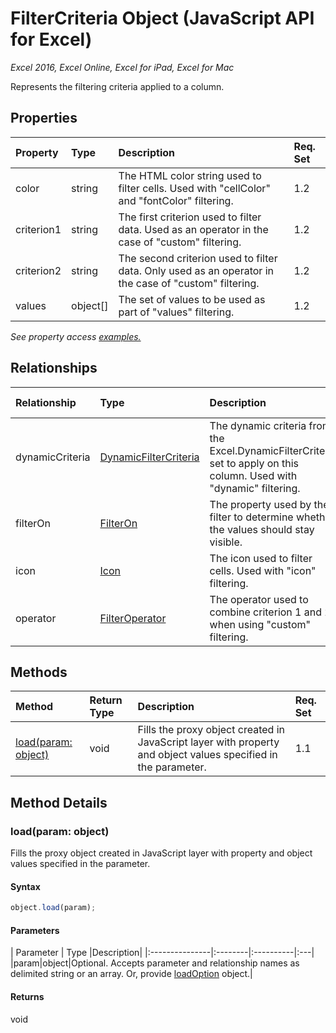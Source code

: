 # FilterCriteria Object (JavaScript API for Excel)

_Excel 2016, Excel Online, Excel for iPad, Excel for Mac_

Represents the filtering criteria applied to a column.

## Properties

| Property	   | Type	|Description| Req. Set|
|:---------------|:--------|:----------|:----|
|color|string|The HTML color string used to filter cells. Used with "cellColor" and "fontColor" filtering.|1.2||
|criterion1|string|The first criterion used to filter data. Used as an operator in the case of "custom" filtering.|1.2||
|criterion2|string|The second criterion used to filter data. Only used as an operator in the case of "custom" filtering.|1.2||
|values|object[]|The set of values to be used as part of "values" filtering.|1.2||

_See property access [examples.](#property-access-examples)_

## Relationships
| Relationship | Type	|Description| Req. Set|
|:---------------|:--------|:----------|:----|
|dynamicCriteria|[DynamicFilterCriteria](dynamicfiltercriteria.md)|The dynamic criteria from the Excel.DynamicFilterCriteria set to apply on this column. Used with "dynamic" filtering.|1.2||
|filterOn|[FilterOn](filteron.md)|The property used by the filter to determine whether the values should stay visible.|1.2||
|icon|[Icon](icon.md)|The icon used to filter cells. Used with "icon" filtering.|1.2||
|operator|[FilterOperator](filteroperator.md)|The operator used to combine criterion 1 and 2 when using "custom" filtering.|1.2||

## Methods

| Method		   | Return Type	|Description| Req. Set|
|:---------------|:--------|:----------|:----|
|[load(param: object)](#loadparam-object)|void|Fills the proxy object created in JavaScript layer with property and object values specified in the parameter.|1.1|

## Method Details


### load(param: object)
Fills the proxy object created in JavaScript layer with property and object values specified in the parameter.

#### Syntax
```js
object.load(param);
```

#### Parameters
| Parameter	   | Type	|Description|
|:---------------|:--------|:----------|:---|
|param|object|Optional. Accepts parameter and relationship names as delimited string or an array. Or, provide [loadOption](loadoption.md) object.|

#### Returns
void
